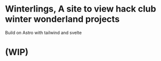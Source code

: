 # Winterlings, A site to view hack club winter wonderland projects

Build on Astro with tailwind and svelte

# (WIP)
